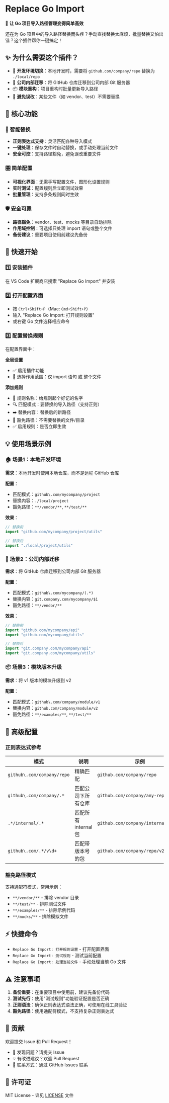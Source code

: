 # Replace Go Import

🚀 **让 Go 项目导入路径管理变得简单高效**

还在为 Go 项目中的导入路径替换而头疼？手动查找替换太麻烦，批量替换又怕出错？这个插件帮你一键搞定！

## ✨ 为什么需要这个插件？

- 🔄 **开发环境切换**：本地开发时，需要将 `github.com/company/repo` 替换为 `./local/repo`
- 🏢 **公司内部迁移**：将 GitHub 仓库迁移到公司内部 Git 服务器
- 📦 **模块重构**：项目重构时批量更新导入路径
- 🚫 **避免误改**：某些文件（如 vendor、test）不需要替换

## 🎯 核心功能

### 📝 智能替换
- **正则表达式支持**：灵活匹配各种导入模式
- **一键处理**：保存文件时自动替换，或手动处理当前文件
- **安全可控**：支持路径豁免，避免误改重要文件

### 🎛️ 简单配置
- **可视化界面**：无需手写配置文件，图形化设置规则
- **实时测试**：配置规则后立即测试效果
- **批量管理**：支持多条规则同时生效

### 🛡️ 安全可靠
- **路径豁免**：vendor、test、mocks 等目录自动排除
- **作用域控制**：可选择只处理 import 语句或整个文件
- **备份建议**：重要项目使用前建议先备份

## 🚀 快速开始

### 1️⃣ 安装插件
在 VS Code 扩展商店搜索 "Replace Go Import" 并安装

### 2️⃣ 打开配置界面
- 按 `Ctrl+Shift+P`（Mac: `Cmd+Shift+P`）
- 输入 "Replace Go Import: 打开规则设置"
- 或右键 Go 文件选择相应命令

### 3️⃣ 配置替换规则
在配置界面中：

**全局设置**
- ✅ 启用插件功能
- 🎯 选择作用范围：仅 import 语句 或 整个文件

**添加规则**
- 📝 规则名称：给规则起个好记的名字
- 🔍 匹配模式：要替换的导入路径（支持正则）
- ➡️ 替换内容：替换后的新路径
- 🚫 豁免路径：不需要替换的文件/目录
- ✅ 启用规则：是否立即生效

## 💡 使用场景示例

### 🏠 场景1：本地开发环境
**需求**：本地开发时使用本地仓库，而不是远程 GitHub 仓库

**配置**：
- 匹配模式：`github\.com/mycompany/project`
- 替换内容：`./local/project`
- 豁免路径：`**/vendor/**`, `**/test/**`

**效果**：
```go
// 替换前
import "github.com/mycompany/project/utils"

// 替换后  
import "./local/project/utils"
```

### 🏢 场景2：公司内部迁移
**需求**：将 GitHub 仓库迁移到公司内部 Git 服务器

**配置**：
- 匹配模式：`github\.com/mycompany/(.*)`
- 替换内容：`git.company.com/mycompany/$1`
- 豁免路径：`**/vendor/**`

**效果**：
```go
// 替换前
import "github.com/mycompany/api"
import "github.com/mycompany/utils"

// 替换后
import "git.company.com/mycompany/api"
import "git.company.com/mycompany/utils"
```

### 📦 场景3：模块版本升级
**需求**：将 v1 版本的模块升级到 v2

**配置**：
- 匹配模式：`github\.com/company/module/v1`
- 替换内容：`github.com/company/module/v2`
- 豁免路径：`**/examples/**`, `**/test/**`

## 🔧 高级配置

### 正则表达式参考
| 模式 | 说明 | 示例 |
|------|------|------|
| `github\.com/company/repo` | 精确匹配 | `github.com/company/repo` |
| `github\.com/company/.*` | 匹配公司下所有仓库 | `github.com/company/any-repo` |
| `.*/internal/.*` | 匹配所有 internal 包 | `github.com/company/internal/utils` |
| `github\.com/.*/v\d+` | 匹配带版本号的包 | `github.com/company/repo/v2` |

### 豁免路径模式
支持通配符模式，常用示例：
- `**/vendor/**` - 排除 vendor 目录
- `**/test/**` - 排除测试文件
- `**/examples/**` - 排除示例代码
- `**/mocks/**` - 排除模拟文件

## ⚡ 快捷命令

- `Replace Go Import: 打开规则设置` - 打开配置界面
- `Replace Go Import: 测试规则` - 测试当前配置
- `Replace Go Import: 处理当前文件` - 手动处理当前 Go 文件

## ⚠️ 注意事项

1. **备份重要**：在重要项目中使用前，建议先备份代码
2. **测试先行**：使用"测试规则"功能验证配置是否正确
3. **正则语法**：确保正则表达式语法正确，可使用在线工具验证
4. **豁免路径**：使用通配符模式，不支持复杂正则表达式

## 🤝 贡献

欢迎提交 Issue 和 Pull Request！

- 🐛 发现问题？请提交 Issue
- 💡 有改进建议？欢迎 Pull Request
- 📧 联系方式：通过 GitHub Issues 联系

## 📄 许可证

MIT License - 详见 [LICENSE](LICENSE) 文件